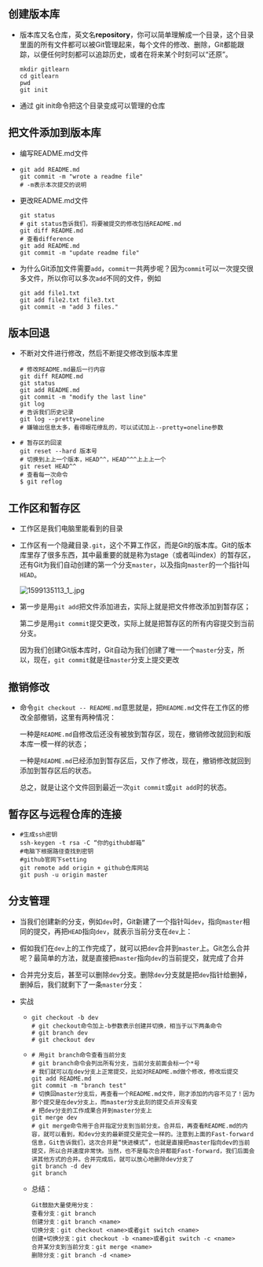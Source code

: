## 创建版本库

- 版本库又名仓库，英文名**repository**，你可以简单理解成一个目录，这个目录里面的所有文件都可以被Git管理起来，每个文件的修改、删除，Git都能跟踪，以便任何时刻都可以追踪历史，或者在将来某个时刻可以“还原”。

  ```
  mkdir gitlearn
  cd gitlearn
  pwd
  git init
  ```

- 通过 git init命令把这个目录变成可以管理的仓库

## 把文件添加到版本库

- 编写README.md文件

- ```
  git add README.md
  git commit -m "wrote a readme file"
  # -m表示本次提交的说明
  ```

- 更改README.md文件

  ```
  git status
  # git status告诉我们，将要被提交的修改包括README.md
  git diff README.md
  # 查看difference
  git add README.md
  git commit -m "update readme file"
  ```

- 为什么Git添加文件需要`add`，`commit`一共两步呢？因为`commit`可以一次提交很多文件，所以你可以多次`add`不同的文件，例如

  ```
  git add file1.txt
  git add file2.txt file3.txt
  git commit -m "add 3 files."
  ```

## 版本回退

- 不断对文件进行修改，然后不断提交修改到版本库里

  ```
  # 修改README.md最后一行内容
  git diff README.md
  git status
  git add README.md
  git commit -m "modify the last line"
  git log
  # 告诉我们历史记录
  git log --pretty=oneline
  # 嫌输出信息太多，看得眼花缭乱的，可以试试加上--pretty=oneline参数
  ```

- ```
  # 暂存区的回滚
  git reset --hard 版本号
  # 切换到上上⼀个版本，HEAD^^，HEAD^^^上上上⼀个
  git reset HEAD^^
  # 查看每⼀次命令
  $ git reflog
  ```

## 工作区和暂存区

- 工作区是我们电脑里能看到的目录

- 工作区有一个隐藏目录`.git`，这个不算工作区，而是Git的版本库。Git的版本库里存了很多东西，其中最重要的就是称为stage（或者叫index）的暂存区，还有Git为我们自动创建的第一个分支`master`，以及指向`master`的一个指针叫`HEAD`。

  ![1599135113_1_.jpg](https://i.loli.net/2020/09/03/p6NJknCHwtaWsf9.png)

- 第一步是用`git add`把文件添加进去，实际上就是把文件修改添加到暂存区；

  第二步是用`git commit`提交更改，实际上就是把暂存区的所有内容提交到当前分支。

  因为我们创建Git版本库时，Git自动为我们创建了唯一一个`master`分支，所以，现在，`git commit`就是往`master`分支上提交更改

## 撤销修改

- 命令`git checkout -- README.md`意思就是，把`README.md`文件在工作区的修改全部撤销，这里有两种情况：

  一种是`README.md`自修改后还没有被放到暂存区，现在，撤销修改就回到和版本库一模一样的状态；

  一种是`README.md`已经添加到暂存区后，又作了修改，现在，撤销修改就回到添加到暂存区后的状态。

  总之，就是让这个文件回到最近一次`git commit`或`git add`时的状态。

## 暂存区与远程仓库的连接

- ```
  #⽣成ssh密钥
  ssh-keygen -t rsa -C “你的github邮箱”
  #电脑下根据路径查找到密钥
  #github官⽹下setting
  git remote add origin + github仓库⽹站
  git push -u origin master
  ```


## 分支管理

- 当我们创建新的分支，例如`dev`时，Git新建了一个指针叫`dev`，指向`master`相同的提交，再把`HEAD`指向`dev`，就表示当前分支在`dev`上：

- 假如我们在`dev`上的工作完成了，就可以把`dev`合并到`master`上。Git怎么合并呢？最简单的方法，就是直接把`master`指向`dev`的当前提交，就完成了合并

- 合并完分支后，甚至可以删除`dev`分支。删除`dev`分支就是把`dev`指针给删掉，删掉后，我们就剩下了一条`master`分支：

- 实战

  - ```
    git checkout -b dev
    # git checkout命令加上-b参数表示创建并切换，相当于以下两条命令
    # git branch dev
    # git checkout dev
    ```

  

  - ```
    # 用git branch命令查看当前分支
    # git branch命令会列出所有分支，当前分支前面会标一个*号
    # 我们就可以在dev分支上正常提交，比如对README.md做个修改，修改后提交
    git add README.md
    git commit -m "branch test"
    # 切换回master分支后，再查看一个README.md文件，刚才添加的内容不见了！因为那个提交是在dev分支上，而master分支此刻的提交点并没有变
    # 把dev分支的工作成果合并到master分支上
    git merge dev
    # git merge命令用于合并指定分支到当前分支。合并后，再查看README.md的内容，就可以看到，和dev分支的最新提交是完全一样的。注意到上面的Fast-forward信息，Git告诉我们，这次合并是“快进模式”，也就是直接把master指向dev的当前提交，所以合并速度非常快。当然，也不是每次合并都能Fast-forward，我们后面会讲其他方式的合并。合并完成后，就可以放心地删除dev分支了
    git branch -d dev
    git branch
    ```

  - 总结：

    ```
    Git鼓励大量使用分支：
    查看分支：git branch
    创建分支：git branch <name>
    切换分支：git checkout <name>或者git switch <name>
    创建+切换分支：git checkout -b <name>或者git switch -c <name>
    合并某分支到当前分支：git merge <name>
    删除分支：git branch -d <name>
    ```

    